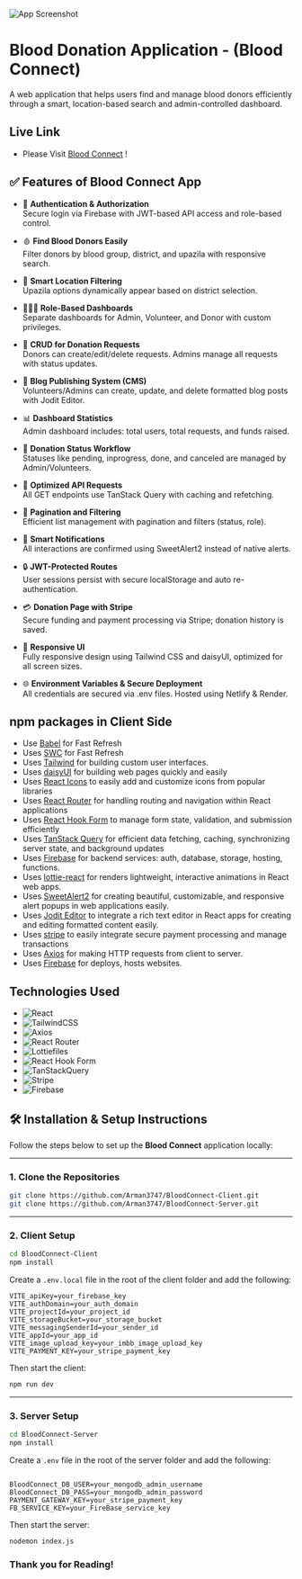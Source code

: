 ![App Screenshot](https://i.ibb.co/r2YDdhpr/blood-connect-white-logo-nobg.png)

# Blood Donation Application - (Blood Connect)

A web application that helps users find and manage blood donors efficiently through a smart, location-based search and admin-controlled dashboard.

## Live Link

- Please Visit [Blood Connect](https://bloodconnect-3e8aa.web.app/) !

## ✅ Features of Blood Connect App

- 🔐 **Authentication & Authorization**  
  Secure login via Firebase with JWT-based API access and role-based control.

- 🩸 **Find Blood Donors Easily**  
  Filter donors by blood group, district, and upazila with responsive search.

- 📍 **Smart Location Filtering**  
  Upazila options dynamically appear based on district selection.

- 🧑‍🤝‍🧑 **Role-Based Dashboards**  
  Separate dashboards for Admin, Volunteer, and Donor with custom privileges.

- 💾 **CRUD for Donation Requests**  
  Donors can create/edit/delete requests. Admins manage all requests with status updates.

- 📝 **Blog Publishing System (CMS)**  
  Volunteers/Admins can create, update, and delete formatted blog posts with Jodit Editor.

- 📊 **Dashboard Statistics**  
  Admin dashboard includes: total users, total requests, and funds raised.

- 🚦 **Donation Status Workflow**  
  Statuses like pending, inprogress, done, and canceled are managed by Admin/Volunteers.

- 🧪 **Optimized API Requests**  
  All GET endpoints use TanStack Query with caching and refetching.

- 📂 **Pagination and Filtering**  
  Efficient list management with pagination and filters (status, role).

- 🔔 **Smart Notifications**  
  All interactions are confirmed using SweetAlert2 instead of native alerts.

- 🔒 **JWT-Protected Routes**  
  User sessions persist with secure localStorage and auto re-authentication.

- 💳 **Donation Page with Stripe**  
  Secure funding and payment processing via Stripe; donation history is saved.

- 📱 **Responsive UI**  
  Fully responsive design using Tailwind CSS and daisyUI, optimized for all screen sizes.

- 🌐 **Environment Variables & Secure Deployment**  
  All credentials are secured via .env files. Hosted using Netlify & Render.

## npm packages in Client Side

- Use [Babel](https://babeljs.io/) for Fast Refresh
- Uses [SWC](https://swc.rs/) for Fast Refresh
- Uses [Tailwind](https://tailwindcss.com/) for building custom user interfaces.
- Uses [daisyUI](https://daisyui.com/) for building web pages quickly and easily
- Uses [React Icons](https://react-icons.github.io/react-icons/) to easily add and customize icons from popular libraries
- Uses [React Router](https://reactrouter.com/) for handling routing and navigation within React applications
- Uses [React Hook Form](https://react-hook-form.com/) to manage form state, validation, and submission efficiently
- Uses [TanStack Query](https://tanstack.com/query/latest) for efficient data fetching, caching, synchronizing server state, and background updates
- Uses [Firebase](https://firebase.google.com/) for backend services: auth, database, storage, hosting, functions.
- Uses [lottie-react](https://lottiereact.com/) for renders lightweight, interactive animations in React web apps.
- Uses [SweetAlert2](https://sweetalert2.github.io/) for creating beautiful, customizable, and responsive alert popups in web applications easily.
- Uses [Jodit Editor](https://xdsoft.net/jodit/) to integrate a rich text editor in React apps for creating and editing formatted content easily.
- Uses [stripe](https://stripe.com/) to easily integrate secure payment processing and manage transactions
- Uses [Axios](https://axios-http.com/) for making HTTP requests from client to server. 
- Uses [Firebase](https://firebase.google.com/) for deploys, hosts websites. 

## Technologies Used

- ![React](https://img.shields.io/badge/React-v19.1.0-155dfc?logo=react&logoColor=%2361DAFB)
- ![TailwindCSS](https://img.shields.io/badge/TailwindCSS-v4.1.11-155dfc?logo=tailwindcss)
- ![Axios](https://img.shields.io/badge/axios-v1.10.0-155dfc?logo=axios&logoColor=%235A29E4)
- ![React Router](https://img.shields.io/badge/React_Router-v7.6.3-155dfc?logo=reactrouter&logoColor=%23CA4245)
- ![Lottiefiles](https://img.shields.io/badge/Lottiefiles-v2.4.1-155dfc?logo=lottiefiles&logoColor=%2300DDB3)
- ![React Hook Form](https://img.shields.io/badge/React_Hook_Form-v7.60.0-155dfc?logo=reacthookform&logoColor=%23EC5990)
- ![TanStackQuery](https://img.shields.io/badge/TanStack_Query-v5.83.0-155dfc?logo=reactquery&logoColor=%23FF4154)
- ![Stripe](https://img.shields.io/badge/Stripe-v7.5.0-155dfc?logo=stripe&logoColor=%23635BFF)
- ![Firebase](https://img.shields.io/badge/Firebase-v11.10.0-155dfc?logo=firebase&logoColor=%23DD2C00)


## 🛠️ Installation & Setup Instructions

Follow the steps below to set up the **Blood Connect** application locally:

---

### 1. Clone the Repositories

```bash
git clone https://github.com/Arman3747/BloodConnect-Client.git
git clone https://github.com/Arman3747/BloodConnect-Server.git
```

---

### 2. Client Setup

```bash
cd BloodConnect-Client
npm install
```

Create a `.env.local` file in the root of the client folder and add the following:

```env
VITE_apiKey=your_firebase_key
VITE_authDomain=your_auth_domain
VITE_projectId=your_project_id
VITE_storageBucket=your_storage_bucket
VITE_messagingSenderId=your_sender_id
VITE_appId=your_app_id
VITE_image_upload_key=your_imbb_image_upload_key
VITE_PAYMENT_KEY=your_stripe_payment_key
```

Then start the client:

```bash
npm run dev
```

---

### 3. Server Setup

```bash
cd BloodConnect-Server
npm install
```

Create a `.env` file in the root of the server folder and add the following:

```env

BloodConnect_DB_USER=your_mongodb_admin_username
BloodConnect_DB_PASS=your_mongodb_admin_password
PAYMENT_GATEWAY_KEY=your_stripe_payment_key
FB_SERVICE_KEY=your_FireBase_service_key

```

Then start the server:

```bash
nodemon index.js
```

### Thank you for Reading!